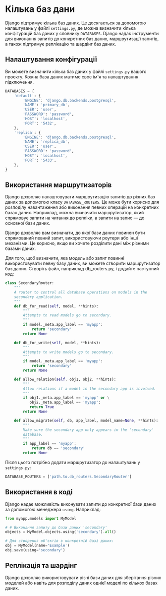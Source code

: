 # Кілька баз дани

Django підтримує кілька баз даних. Це досягається за допомогою налаштувань у файлі `settings.py`, де можна визначити кілька конфігурацій баз даних у словнику `DATABASES`. Django надає інструменти для виконання запитів до конкретних баз даних, маршрутизації запитів, а також підтримує реплікацію та шардінг баз даних.

## Налаштування конфігурації

Ви можете визначити кілька баз даних у файлі `settings.py` вашого проєкту. Кожна база даних матиме своє ім'я та налаштування підключення.

```py
DATABASES = {
    'default': {
        'ENGINE': 'django.db.backends.postgresql',
        'NAME': 'primary_db',
        'USER': 'user',
        'PASSWORD': 'password',
        'HOST': 'localhost',
        'PORT': '5432',
    },
    'replica': {
        'ENGINE': 'django.db.backends.postgresql',
        'NAME': 'replica_db',
        'USER': 'user',
        'PASSWORD': 'password',
        'HOST': 'localhost',
        'PORT': '5433',
    },
}
```

## Використання маршрутизаторів

Django дозволяє налаштовувати маршрутизацію запитів до різних баз даних за допомогою класу `DATABASE_ROUTERS`. Це може бути корисно для розподілу навантаження або виконання певних операцій на конкретних базах даних. Наприклад, можна визначити маршрутизатор, який спрямовує запити на читання до репліки, а запити на запис — до основної бази даних.

Django дозволяє вам визначати, до якої бази даних повинен бути спрямований певний запит, використовуючи роутери або інші механізми. Це корисно, якщо ви хочете розділити дані між різними базами даних.

Для того, щоб визначити, яка модель або запит повинні використовувати певну базу даних, ви можете створити маршрутизатор баз даних. Створіть файл, наприклад db_routers.py, і додайте наступний код:

```py
class SecondaryRouter:
    """
    A router to control all database operations on models in the
    secondary application.
    """
    def db_for_read(self, model, **hints):
        """
        Attempts to read models go to secondary.
        """
        if model._meta.app_label == 'myapp':
            return 'secondary'
        return None

    def db_for_write(self, model, **hints):
        """
        Attempts to write models go to secondary.
        """
        if model._meta.app_label == 'myapp':
            return 'secondary'
        return None

    def allow_relation(self, obj1, obj2, **hints):
        """
        Allow relations if a model in the secondary app is involved.
        """
        if obj1._meta.app_label == 'myapp' or \
           obj2._meta.app_label == 'myapp':
           return True
        return None

    def allow_migrate(self, db, app_label, model_name=None, **hints):
        """
        Make sure the secondary app only appears in the 'secondary'
        database.
        """
        if app_label == 'myapp':
            return db == 'secondary'
        return None
```

Після цього потрібно додати маршрутизатор до налаштувань у `settings.py`:

```py
DATABASE_ROUTERS = ['path.to.db_routers.SecondaryRouter']
```

## Використання в коді

Django надає можливість виконувати запити до конкретної бази даних за допомогою менеджера `using`. Наприклад:

```py
from myapp.models import MyModel

# # Виконання запиту до бази даних 'secondary'
objects = MyModel.objects.using('secondary').all()

# Для створення об'єктів в конкретній базі даних:
obj = MyModel(name='Example')
obj.save(using='secondary')
```

## Реплікація та шардінг

Django дозволяє використовувати різні бази даних для зберігання різних моделей або навіть для розподілу даних однієї моделі по кількох базах даних.
